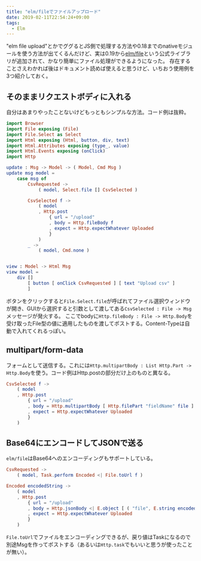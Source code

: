 ```yaml
---
title: "elm/fileでファイルアップロード"
date: 2019-02-11T22:54:24+09:00
tags:
  - Elm
---
```

"elm file upload"とかでググるとJS側で処理する方法や0.18までのnativeモジュールを使う方法が出てくるんだけど、実は0.19から[elm/file](https://package.elm-lang.org/packages/elm/file/latest/)という公式ライブラリが追加されて、かなり簡単にファイル処理ができるようになった。
存在することさえわかれば後はドキュメント読めば使えると思うけど、いちおう使用例を3つ紹介しておく。

## そのままリクエストボディに入れる
自分はあまりやったことないけどもっともシンプルな方法。コード例は抜粋。

```Elm
import Browser
import File exposing (File)
import File.Select as Select
import Html exposing (Html, button, div, text)
import Html.Attributes exposing (type_, value)
import Html.Events exposing (onClick)
import Http

update : Msg -> Model -> ( Model, Cmd Msg )
update msg model =
    case msg of
        CsvRequested ->
            ( model, Select.file [] CsvSelected )

        CsvSelected f ->
            ( model
            , Http.post
                { url = "/upload"
                , body = Http.fileBody f
                , expect = Http.expectWhatever Uploaded
                }
            )
        _ ->
            ( model, Cmd.none )


view : Model -> Html Msg
view model =
    div []
        [ button [ onClick CsvRequested ] [ text "Upload csv" ]
        ]
```

ボタンをクリックすると`File.Select.file`が呼ばれてファイル選択ウィンドウが開き、GUIから選択すると引数として渡してある`CsvSelected : File -> Msg`メッセージが発火する。
ここでbodyに`Http.fileBody : File -> Http.Body`を受け取ったFile型の値に適用したものを渡してポストする。Content-Typeは自動で入れてくれるっぽい。

## multipart/form-data
フォームとして送信する。これには`Http.multipartBody : List Http.Part -> Http.Body`を使う。コード例はHttp.postの部分だけ上のものと異なる。

```Elm
CsvSelected f ->
    ( model
    , Http.post
        { url = "/upload"
        , body = Http.multipartBody [ Http.filePart "fieldName" file ]
        , expect = Http.expectWhatever Uploaded
        }
    )
```

## Base64にエンコードしてJSONで送る
`elm/file`はBase64へのエンコーディングもサポートしている。

```Elm
CsvRequested ->
    ( model, Task.perform Encoded <| File.toUrl f )

Encoded encodedString ->
    ( model
    , Http.post
        { url = "/upload"
        , body = Http.jsonBody <| E.object [ ( "file", E.string encodedString ) ]
        , expect = Http.expectWhatever Uploaded
        }
    )
```

`File.toUrl`でファイルをエンコーディングできるが、戻り値はTaskになるので別途Msgを作ってポストする（あるいは`Http.task`でもいいと思うが使ったことが無い）。
